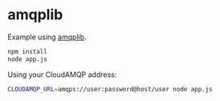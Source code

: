 # amqplib

Example using [amqplib].

[amqplib]: https://github.com/postwait/node-amqp

```bash
npm install
node app.js
```

Using your CloudAMQP address:

```bash
CLOUDAMQP_URL=amqps://user:password@host/user node app.js
```
